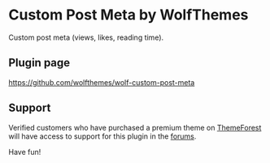 # Custom Post Meta by WolfThemes

Custom post meta (views, likes, reading time).

## Plugin page

https://github.com/wolfthemes/wolf-custom-post-meta

## Support

Verified customers who have purchased a premium theme on [ThemeForest](https://wlfthm.es/tf)
will have access to support for this plugin in the [forums](https://wlfthm.es/help).

Have fun!
